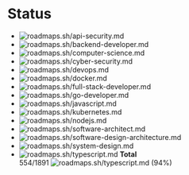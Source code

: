 # Status
- ![roadmaps.sh/api-security.md](https://img.shields.io/badge/roadmaps.sh/api_security.md-42%2F106-yellow)
- ![roadmaps.sh/backend-developer.md](https://img.shields.io/badge/roadmaps.sh/backend_developer.md-16%2F145-red)
- ![roadmaps.sh/computer-science.md](https://img.shields.io/badge/roadmaps.sh/computer_science.md-47%2F203-red)
- ![roadmaps.sh/cyber-security.md](https://img.shields.io/badge/roadmaps.sh/cyber_security.md-18%2F309-red)
- ![roadmaps.sh/devops.md](https://img.shields.io/badge/roadmaps.sh/devops.md-19%2F176-red)
- ![roadmaps.sh/docker.md](https://img.shields.io/badge/roadmaps.sh/docker.md-16%2F59-yellow)
- ![roadmaps.sh/full-stack-developer.md](https://img.shields.io/badge/roadmaps.sh/full_stack_developer.md-7%2F44-red)
- ![roadmaps.sh/go-developer.md](https://img.shields.io/badge/roadmaps.sh/go_developer.md-67%2F70-green)
- ![roadmaps.sh/javascript.md](https://img.shields.io/badge/roadmaps.sh/javascript.md-111%2F121-green)
- ![roadmaps.sh/kubernetes.md](https://img.shields.io/badge/roadmaps.sh/kubernetes.md-30%2F72-yellow)
- ![roadmaps.sh/nodejs.md](https://img.shields.io/badge/roadmaps.sh/nodejs.md-26%2F121-red)
- ![roadmaps.sh/software-architect.md](https://img.shields.io/badge/roadmaps.sh/software_architect.md-27%2F111-red)
- ![roadmaps.sh/software-design-architecture.md](https://img.shields.io/badge/roadmaps.sh/software_design_architecture.md-18%2F99-red)
- ![roadmaps.sh/system-design.md](https://img.shields.io/badge/roadmaps.sh/system_design.md-16%2F156-red)
- ![roadmaps.sh/typescript.md](https://img.shields.io/badge/roadmaps.sh/typescript.md-94%2F99-green)
**Total**  
554/1891 ![roadmaps.sh/typescript.md](https://img.shields.io/badge/total-554%2F1891-green) (94%)
